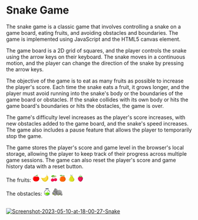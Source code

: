 # Snake Game

<p>The snake game is a classic game that involves controlling a snake on a game board, eating fruits, and avoiding obstacles and boundaries. The game is implemented using JavaScript and the HTML5 canvas element.

The game board is a 2D grid of squares, and the player controls the snake using the arrow keys on their keyboard. The snake moves in a continuous motion, and the player can change the direction of the snake by pressing the arrow keys.

The objective of the game is to eat as many fruits as possible to increase the player's score. Each time the snake eats a fruit, it grows longer, and the player must avoid running into the snake's body or the boundaries of the game board or obstacles. If the snake collides with its own body or hits the game board's boundaries or hits the obstacles, the game is over.

The game's difficulty level increases as the player's score increases, with new obstacles added to the game board, and the snake's speed increases. The game also includes a pause feature that allows the player to temporarily stop the game.

The game stores the player's score and game level in the browser's local storage, allowing the player to keep track of their progress across multiple game sessions. The game can also reset the player's score and game history data with a reset button.

The fruits:
<img src="./images/fruits/fruit1.png" alt="apple" height="20px"/>
<img src="./images/fruits/fruit2.png" alt="banana" height="20px"/>
<img src="./images/fruits/fruit3.png" alt="cherry" height="20px"/>
<img src="./images/fruits/fruit4.png" alt="orange" height="20px"/>
<img src="./images/fruits/fruit5.png" alt="pear" height="20px"/>
<img src="./images/fruits/fruit6.png" alt="strawberry" height="20px"/>

The obstacles:
<img src="./images/obstacles/obstacle1.png" alt="obstacle1" height="20px"/>
<img src="./images/obstacles/obstacle2.png" alt="obstacle2" height="20px"/>

<br/>
<a href="https://ibb.co/nQDNTXW"><img src="https://i.ibb.co/F8BL9QP/Screenshot-2023-05-10-at-18-00-27-Snake.png" alt="Screenshot-2023-05-10-at-18-00-27-Snake" border="0"></a>

</p>
